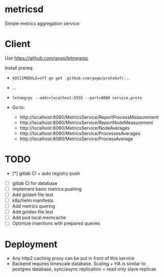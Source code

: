 # metricsd

Simple metrics aggregation service:


# Client

Use https://github.com/gogo/letmegrpc

Install prereq:
* `GO111MODULE=off go get  github.com/gogo/protobuf/...`
* ...

* `letmegrpc --addr=localhost:5555 --port=8080 service.proto `
* Go to:
    * http://localhost:8080/MetricsService/ReportProcessMeasurement
    * http://localhost:8080/MetricsService/ReportNodeMeasurement
    * http://localhost:8080/MetricsService/NodeAverages
    * http://localhost:8080/MetricsService/ProcessesAverages
    * http://localhost:8080/MetricsService/ProcessAverage

# TODO

* [*] gitlab CI + auto registry push
* [ ] gitlab CI for database
* [ ] implement basic metrics pushing
* [ ] Add golden file test
* [ ] k8s/helm manifests
* [ ] Add metrics quering
* [ ] Add golden file test
* [ ] Add pod local memcache
* [ ] Optimize insertions with prepared queries

# Deployment

* Any http2 caching proxy can be put in front of this service
* Backend requires timescale database. Scaling + HA is similar to postgres database,
    sync/async replication + read only slave replicas
